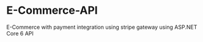 # E-Commerce-API

E-Commerce with payment integration using stripe gateway using ASP.NET Core 6 API

